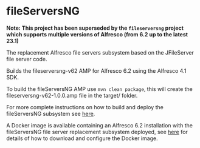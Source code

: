 # fileServersNG

**Note: This project has been superseded by the `fileserversng` project which supports multiple versions
of Alfresco (from 6.2 up to the latest 23.1)**

The replacement Alfresco file servers subsystem based on the JFileServer file server code. 

Builds the fileserversng-v62 AMP for Alfresco 6.2 using the Alfresco 4.1 SDK.

To build the fileServersNG AMP use `mvn clean package`, this will create the fileserversng-v62-1.0.0.amp
file in the target/ folder.

For more complete instructions on how to build and deploy the fileServersNG subsystem see
[here](http://www.filesys.org/wiki/index.php/How_to_build_and_deploy_the_fileServersNG_subsystem).

A Docker image is available containing an Alfresco 6.2 installation with the fileServersNG file server
replacement subsystem deployed, see [here](http://www.filesys.org/wiki/index.php/Using_the_fileServersNG_Docker_Images)
for details of how to download and configure the Docker image.
